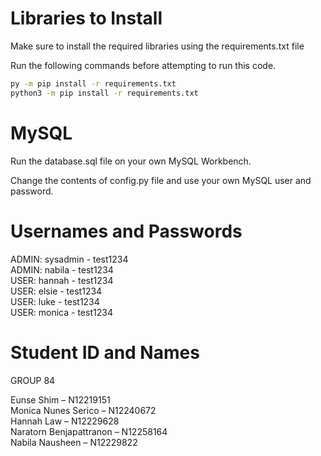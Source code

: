 # Libraries to Install

Make sure to install the required libraries using the requirements.txt file

Run the following commands before attempting to run this code.
```bash
py -m pip install -r requirements.txt
python3 -m pip install -r requirements.txt
```

# MySQL

Run the database.sql file on your own MySQL Workbench.

Change the contents of config.py file and use your own MySQL user and password.

# Usernames and Passwords

ADMIN: sysadmin - test1234<br>
ADMIN: nabila - test1234<br>
USER: hannah - test1234<br>
USER: elsie - test1234<br>
USER: luke - test1234<br>
USER: monica - test1234<br>

# Student ID and Names

GROUP 84

Eunse Shim – N12219151<br>
Monica Nunes Serico – N12240672<br>
Hannah Law – N12229628<br>
Naratorn Benjapattranon – N12258164<br>
Nabila Nausheen – N12229822<br>